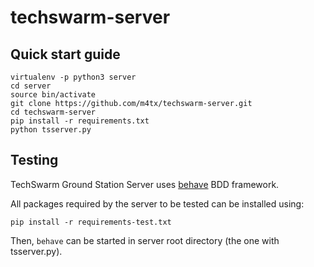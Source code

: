 # techswarm-server

## Quick start guide
```
virtualenv -p python3 server
cd server
source bin/activate
git clone https://github.com/m4tx/techswarm-server.git
cd techswarm-server
pip install -r requirements.txt
python tsserver.py
```

## Testing
TechSwarm Ground Station Server uses [behave](http://pythonhosted.org/behave/) BDD framework.

All packages required by the server to be tested can be installed using:

```
pip install -r requirements-test.txt
```

Then, ```behave``` can be started in server root directory (the one with tsserver.py).
